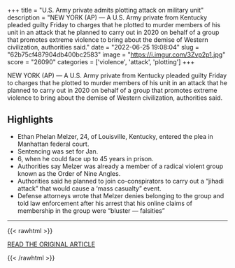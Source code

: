 +++
title = "U.S. Army private admits plotting attack on military unit"
description = "NEW YORK (AP) — A U.S. Army private from Kentucky pleaded guilty Friday to charges that he plotted to murder members of his unit in an attack that he planned to carry out in 2020 on behalf of a group that promotes extreme violence to bring about the demise of Western civilization, authorities said."
date = "2022-06-25 19:08:04"
slug = "62b75cf487904db400bc2583"
image = "https://i.imgur.com/3Zvp2p1.jpg"
score = "26090"
categories = ['violence', 'attack', 'plotting']
+++

NEW YORK (AP) — A U.S. Army private from Kentucky pleaded guilty Friday to charges that he plotted to murder members of his unit in an attack that he planned to carry out in 2020 on behalf of a group that promotes extreme violence to bring about the demise of Western civilization, authorities said.

## Highlights

- Ethan Phelan Melzer, 24, of Louisville, Kentucky, entered the plea in Manhattan federal court.
- Sentencing was set for Jan.
- 6, when he could face up to 45 years in prison.
- Authorities say Melzer was already a member of a radical violent group known as the Order of Nine Angles.
- Authorities said he planned to join co-conspirators to carry out a “jihadi attack” that would cause a ‘mass casualty” event.
- Defense attorneys wrote that Melzer denies belonging to the group and told law enforcement after his arrest that his online claims of membership in the group were “bluster — falsities”

---

{{< rawhtml >}}
  <p class="article-category">
    <a target="_blank" href="https://apnews.com/article/new-york-manhattan-kentucky-louisville-us-army-c2d9ec281cca5267c25c6395f8cb1761">READ THE ORIGINAL ARTICLE</a>
  </p>
{{< /rawhtml >}}
